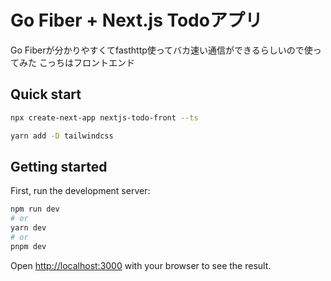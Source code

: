 # Go Fiber + Next.js Todoアプリ

Go Fiberが分かりやすくてfasthttp使ってバカ速い通信ができるらしいので使ってみた
こっちはフロントエンド

## Quick start

```bash
npx create-next-app nextjs-todo-front --ts

yarn add -D tailwindcss

```

## Getting started

First, run the development server:
```bash
npm run dev
# or
yarn dev
# or
pnpm dev
```
Open [http://localhost:3000](http://localhost:3000) with your browser to see the result.